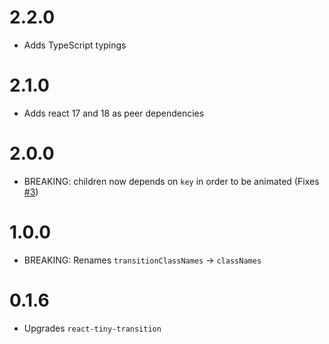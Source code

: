 # 2.2.0

- Adds TypeScript typings

# 2.1.0

- Adds react 17 and 18 as peer dependencies

# 2.0.0

- BREAKING: children now depends on `key` in order to be animated (Fixes [#3](https://github.com/asbjornh/react-tiny-crossfade/issues/3))

# 1.0.0

- BREAKING: Renames `transitionClassNames` -> `classNames`

# 0.1.6

- Upgrades `react-tiny-transition`
